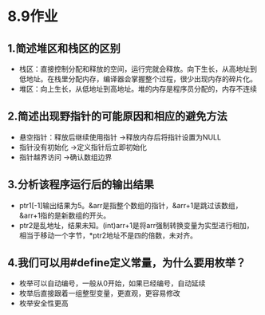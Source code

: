# 8.9作业

## 1.简述堆区和栈区的区别

- 栈区：直接控制分配和释放的空间，运行完就会释放。向下生长，从高地址到低地址。在栈里分配内存，编译器会掌握整个过程，很少出现内存的碎片化。
- 堆区：向上生长，从低地址到高地址。堆的内存是程序员分配的，内存不连续

## 2.简述出现野指针的可能原因和相应的避免方法

- 悬空指针：释放后继续使用指针  ->释放内存后将指针设置为NULL
- 指针没有初始化  ->定义指针后立即初始化
- 指针越界访问  ->确认数组边界

## 3.分析该程序运行后的输出结果

- ptr1[-1]输出结果为5。&arr是指整个数组的指针，&arr+1是跳过该数组，&arr+1指的是新数组的开头。
-  ptr2是乱地址，结果未知。(int)arr+1是将arr强制转换变量为实型进行相加，相当于移动一个字节，*ptr2地址不是四的倍数，未对齐。

## 4.我们可以用#define定义常量，为什么要用枚举？

- 枚举可以自动编号，一般从0开始，如果已经编号，自动延续
- 枚举后直接跟着一组整型变量，更直观，更容易修改
- 枚举安全性更高
